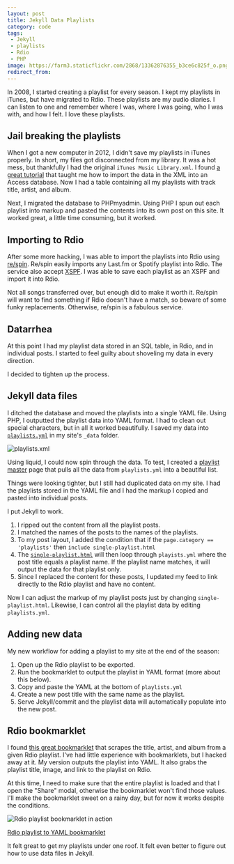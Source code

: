 ```yaml
---
layout: post
title: Jekyll Data Playlists
category: code
tags:
 - Jekyll
 - playlists
 - Rdio
 - PHP
image: https://farm3.staticflickr.com/2868/13362876355_b3ce6c825f_o.png
redirect_from: 
---
```



In 2008, I started creating a playlist for every season. I kept my playlists in iTunes, but have migrated to Rdio. These playlists are my audio diaries. I can listen to one and remember where I was, where I was going, who I was with, and how I felt. I love these playlists.

## Jail breaking the playlists

When I got a new computer in 2012, I didn't save my playlists in iTunes properly. In short, my files got disconnected from my library. It was a hot mess, but thankfully I had the original `iTunes Music Library.xml`. I found [a great tutorial](http://www.youtube.com/watch?v=MIOUirsX0LM) that taught me how to import the data in the XML into an Access database. Now I had a table containing all my playlists with track title, artist, and album.

Next, I migrated the database to PHPmyadmin. Using PHP I spun out each playlist into markup and pasted the contents into its own post on this site. It worked great, a little time consuming, but it worked.

## Importing to Rdio

After some more hacking, I was able to import the playlists into Rdio using [re/spin](http://resp.in/). Re/spin easily imports any Last.fm or Spotify playlist into Rdio. The service also accept [XSPF](http://www.xspf.org/). I was able to save each playlist as an XSPF and import it into Rdio.

Not all songs transferred over, but enough did to make it worth it. Re/spin will want to find something if Rdio doesn't have a match, so beware of some funky replacements. Otherwise, re/spin is a fabulous service.

## Datarrhea

At this point I had my playlist data stored in an SQL table, in Rdio, and in individual posts. I started to feel guilty about shoveling my data in every direction.

I decided to tighten up the process.

## Jekyll data files

I ditched the database and moved the playlists into a single YAML file. Using PHP, I outputted the playlist data into YAML format. I had to clean out special characters, but in all it worked beautifully. I saved my data into [`playlists.yml`](https://github.com/katydecorah/katydecorah.github.com/blob/master/_data/playlists.yml) in my site's `_data` folder.

![playlists.xml](https://farm3.staticflickr.com/2868/13362876355_b3ce6c825f_o.png)

Using liquid, I could now spin through the data. To test, I created a [playlist master](http://katydecorah.com/playlists) page that pulls all the data from `playlists.yml` into a beautiful list.

Things were looking tighter, but I still had duplicated data on my site. I had the playlists stored in the YAML file and I had the markup I copied and pasted into individual posts.

I put Jekyll to work.

1. I ripped out the content from all the playlist posts.
2. I matched the names of the posts to the names of the playlists.
3. To my post layout, I added the condition that if the `page.category == 'playlists'` then `include single-playlist.html`
4. The [`single-playlist.html`](https://github.com/katydecorah/katydecorah.github.com/blob/master/_includes/single-playlist.html) will then loop through `playists.yml` where the post title equals a playlist name. If the playlist name matches, it will output the data for that playlist only.
5. Since I replaced the content for these posts, I updated my feed to link directly to the Rdio playlist and have no content.

Now I can adjust the markup of my playlist posts just by changing `single-playlist.html`. Likewise, I can control all the playlist data by editing `playlists.yml`.

## Adding new data

My new workflow for adding a playlist to my site at the end of the season:

1. Open up the Rdio playlist to be exported.
2. Run the bookmarklet to output the playlist in YAML format (more about this below).
3. Copy and paste the YAML at the bottom of `playlists.yml`
4. Create a new post title with the same name as the playlist.
5. Serve Jekyll/commit and the playlist data will automatically populate into the new post.

## Rdio bookmarklet

I found [this great bookmarklet](https://gist.github.com/nloko/3001053) that scrapes the title, artist, and album from a given Rdio playlist. I've had little experience with bookmarklets, but I hacked away at it. My version outputs the playlist into YAML. It also grabs the playlist title, image, and link to the playlist on Rdio.

At this time, I need to make sure that the entire playlist is loaded and that I open the "Share" modal, otherwise the bookmarklet won't find those values. I'll make the bookmarklet sweet on a rainy day, but for now it works despite the conditions.

![Rdio playlist bookmarklet in action](http://i.imgur.com/4YDPRZl.gif)

[Rdio playlist to YAML bookmarklet](https://gist.github.com/katydecorah/9574336)

It felt great to get my playlists under one roof. It felt even better to figure out how to use data files in Jekyll.
